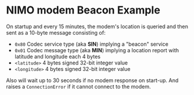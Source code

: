 # NIMO modem Beacon Example

On startup and every 15 minutes, the modem's location is queried and then
sent as a 10-byte message consisting of:

* `0x80` Codec service type (aka **SIN**) implying a "beacon" service
* `0x01` Codec message type (aka **MIN**) implying a location report with
latitude and longitude each 4 bytes
* `<latitude>` 4 bytes signed 32-bit integer value
* `<longitude>` 4 bytes signed 32-bit integer value

Also will wait up to 30 seconds if no modem response on start-up.
And raises a `ConnectionError` if it cannot connect to the modem.